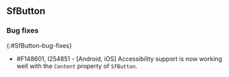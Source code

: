 ## SfButton

### Bug fixes
{:#SfButton-bug-fixes}

* \#F148601, I254851 - [Android, iOS] Accessibility support is now working well with the `Content` property of `SfButton`.